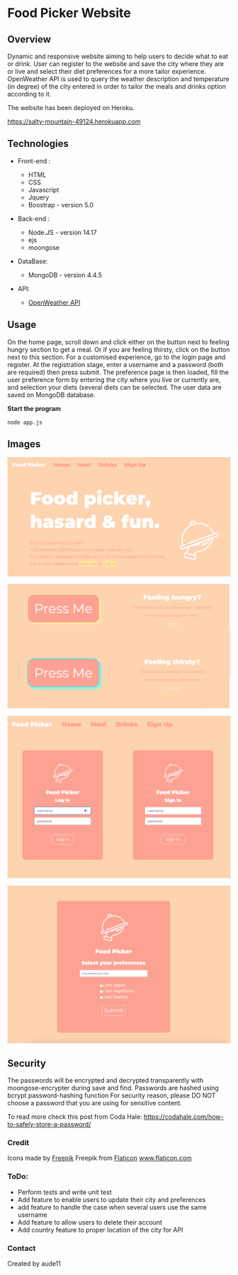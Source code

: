 # Food Picker Website

## Overview

Dynamic and responsive website aiming to help users to decide what to eat or drink.
User can register to the website and save the city where they are or live and select their diet preferences for a more tailor experience. OpenWeather API is used to query the weather description and temperature (in degree) of the city entered in order to tailor the meals and drinks option according to it.

The website has been deployed on Heroku.

https://salty-mountain-49124.herokuapp.com

## Technologies

* Front-end :
  * HTML
  * CSS
  * Javascript
  * Jquery
  * Boostrap - version 5.0

* Back-end :
  * Node.JS - version 14.17
  * ejs
  * moongose

* DataBase:
  * MongoDB - version 4.4.5

* API:
  * [OpenWeather API](https://openweathermap.org/api)

## Usage

On the home page, scroll down and click either on the button next to feeling hungry section to get a meal. Or if you are feeling thirsty, click on the button next to this section.
For a customised experience, go to the login page and register. At the registration stage, enter a username and a password (both are required) then press submit. The preference page is then loaded, fill the user preference form by entering the city where you live or currently are, and selection your diets (several diets can be selected.
The user data are saved on MongoDB database.

**Start the program**
```
node app.js
```

## Images

![Home Page](public/images/Home-page.png)

![Button Page](public/images/Button.png)

![Log Page](public/images/Log-page.png)

![Preference Setup Page](public/images/Setup-page.png)


## Security

The passwords will be encrypted and decrypted transparently with moongose-encrypter during save and find.
Passwords are hashed using bcrypt password-hashing function
For security reason, please DO NOT choose a password that you are using for sensitive content.

To read more check this post from Coda Hale: https://codahale.com/how-to-safely-store-a-password/


### Credit

Icons made by [Freepik](https://www.freepik.com) Freepik from [Flaticon](https://www.flaticon.com)  www.flaticon.com


### ToDo:

* Perform tests and write unit test
* Add feature to enable users to update their city and preferences
* add feature to handle the case when several users use the same username
* Add feature to allow users to delete their account
* Add country feature to proper location of the city for API

### Contact

Created by aude11
